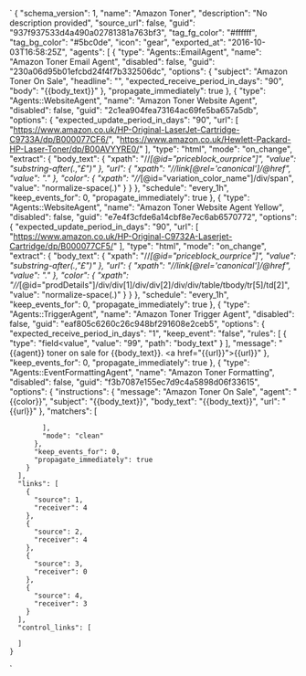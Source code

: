 `
    {
      "schema_version": 1,
      "name": "Amazon Toner",
      "description": "No description provided",
      "source_url": false,
      "guid": "937f937533d4a490a02781381a763bf3",
      "tag_fg_color": "#ffffff",
      "tag_bg_color": "#5bc0de",
      "icon": "gear",
      "exported_at": "2016-10-03T16:58:25Z",
      "agents": [
        {
          "type": "Agents::EmailAgent",
          "name": "Amazon Toner Email Agent",
          "disabled": false,
          "guid": "230a06d95b01efcbd24f4f7b332506dc",
          "options": {
            "subject": "Amazon Toner On Sale",
            "headline": "",
            "expected_receive_period_in_days": "90",
            "body": "{{body_text}}"
          },
          "propagate_immediately": true
        },
        {
          "type": "Agents::WebsiteAgent",
          "name": "Amazon Toner Website Agent",
          "disabled": false,
          "guid": "2c1ea904fea73164ac69fe5ba657a5db",
          "options": {
            "expected_update_period_in_days": "90",
            "url": [
              "https://www.amazon.co.uk/HP-Original-LaserJet-Cartridge-C9733A/dp/B000077CF6/",
              "https://www.amazon.co.uk/Hewlett-Packard-HP-Laser-Toner/dp/B00AVYYRE0/"
            ],
            "type": "html",
            "mode": "on_change",
            "extract": {
              "body_text": {
                "xpath": "//*[@id=\"priceblock_ourprice\"]",
                "value": "substring-after(.,\"£\")"
              },
              "url": {
                "xpath": "//link[@rel='canonical']/@href",
                "value": "."
              },
              "color": {
                "xpath": "//*[@id=\"variation_color_name\"]/div/span",
                "value": "normalize-space(.)"
              }
            }
          },
          "schedule": "every_1h",
          "keep_events_for": 0,
          "propagate_immediately": true
        },
        {
          "type": "Agents::WebsiteAgent",
          "name": "Amazon Toner Website Agent Yellow",
          "disabled": false,
          "guid": "e7e4f3cfde6a14cbf8e7ec6ab6570772",
          "options": {
            "expected_update_period_in_days": "90",
            "url": [
              "https://www.amazon.co.uk/HP-Original-C9732A-Laserjet-Cartridge/dp/B000077CF5/"
            ],
            "type": "html",
            "mode": "on_change",
            "extract": {
              "body_text": {
                "xpath": "//*[@id=\"priceblock_ourprice\"]",
                "value": "substring-after(.,\"£\")"
              },
              "url": {
                "xpath": "//link[@rel='canonical']/@href",
                "value": "."
              },
              "color": {
                "xpath": "//*[@id=\"prodDetails\"]/div/div[1]/div/div[2]/div/div/table/tbody/tr[5]/td[2]",
                "value": "normalize-space(.)"
              }
            }
          },
          "schedule": "every_1h",
          "keep_events_for": 0,
          "propagate_immediately": true
        },
        {
          "type": "Agents::TriggerAgent",
          "name": "Amazon Toner Trigger Agent",
          "disabled": false,
          "guid": "eaf805c6260c26c948bf291608e2ceb5",
          "options": {
            "expected_receive_period_in_days": "1",
            "keep_event": "false",
            "rules": [
              {
                "type": "field<value",
                "value": "99",
                "path": "body_text"
              }
            ],
            "message": "{{agent}} toner on sale for {{body_text}}. <a href=\"{{url}}\">{{url}}</a>"
          },
          "keep_events_for": 0,
          "propagate_immediately": true
        },
        {
          "type": "Agents::EventFormattingAgent",
          "name": "Amazon Toner Formatting",
          "disabled": false,
          "guid": "f3b7087e155ec7d9c4a5898d06f33615",
          "options": {
            "instructions": {
              "message": "Amazon Toner On Sale",
              "agent": "{{color}}",
              "subject": "{{body_text}}",
              "body_text": "{{body_text}}",
              "url": "{{url}}"
            },
            "matchers": [

            ],
            "mode": "clean"
          },
          "keep_events_for": 0,
          "propagate_immediately": true
        }
      ],
      "links": [
        {
          "source": 1,
          "receiver": 4
        },
        {
          "source": 2,
          "receiver": 4
        },
        {
          "source": 3,
          "receiver": 0
        },
        {
          "source": 4,
          "receiver": 3
        }
      ],
      "control_links": [

      ]
    }
`